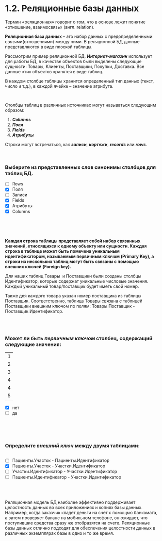 # 1.2. Реляционные базы данных


Термин «реляционная» говорит о том, что в основе лежит понятие «отношение, взаимосвязь» (англ. relation). 


**Реляционная база данных** – это набор данных с предопределенными связями(отношениями) между ними. В реляционной БД данные представляются в виде плоской таблицы.

Рассмотрим пример реляционной БД. **_Интернет-магазин_** использует для работы БД, в качестве объектов были выделены следующие сущности: Товары, Клиенты, Поставщики, Покупки, Доставка. Все данные этих объектов хранятся в виде таблиц.  

В каждом столбце таблицы хранится определенный тип данных (текст, число и т.д.), в каждой ячейке – значение атрибута.

<image src="/img/1.2. pic1.png" alt="">
<image src="/img/1.2. pic2.png" alt="">


Столбцы таблиц в различных источниках могут называться следующим образом:

1. _**Columns**_
2. _**Поля**_
3. _**Fields**_
4. _**Атрибуты**_

Строки могут встречаться, как _**записи**_, _**кортежи**_, **_records_** или _**rows**_.
<br>
<br>
<br>

### Выберите из представленных слов синонимы **столбцов** для таблиц БД.


 -  [ ] Rows
 -  [x] Поля
 -  [ ] Записи
 -  [x] Fields
 -  [x] Атрибуты
 -  [x] Columns
<br>
<br>
<br>

**Каждая строка таблицы представляет собой набор связанных значений, относящихся к одному объекту или сущности. Каждая строка в таблице может быть помечена уникальным идентификатором, называемым первичным ключом (Primary Key), а строки из нескольких таблиц могут быть связаны с помощью внешних ключей (Foreign key).** 

Для наших таблиц Товары  и Поставщики были созданы столбцы Идентификатор, которые содержат уникальные числовые значения. Каждый уникальный товар/поставщик будет иметь свой номер.

Также для каждого товара указан номер поставщика из таблицы Поставщик. Соответственно, таблица Товары связана с таблицей Поставщики внешним ключом по полям: Товары.Поставщик - Поставщик.Идентификатор.

<image src="/img/1.2. pic3.png" alt="">
<br>
<br>
<br>

### Может ли быть _**первичным ключом**_ столбец, содержащий следующие значения:

|   |
|---|
|1|
|2|
|3|
|4|
|4|
|5|

 -  [x] нет
 -  [ ] да
<br>
<br>
<br>

### Определите _**внешний ключ**_ между двумя таблицами:

<image src="/img/1.2. pic4.png" alt="">

 -  [ ] Пациенты.Участок - Пациенты.Идентификатор
 -  [x] Пациенты.Участок - Участки.Идентификатор
 -  [ ] Участки.Идентификатор - Участки.Идентификатор
 -  [ ] Пациенты.Идентификатор - Участки.Идентификатор
<br>
<br>
<br>
Реляционная модель БД наиболее эффективно поддерживает целостность данных во всех приложениях и копиях базы данных. Например, когда заказчик кладет деньги на счет с помощью банкомата, а затем проверяет баланс на мобильном телефоне, он ожидает, что поступившие средства сразу же отобразятся на счете. Реляционные базы данных отлично подходят для обеспечения целостности данных в различных экземплярах базы в одно и то же время.
